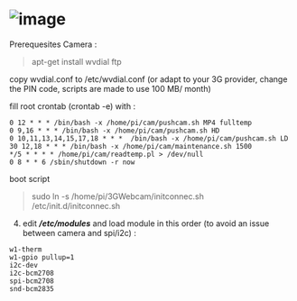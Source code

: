 ![image](http://echartet.birckel.eu/img/logo3GWebcam.png)
========

Prerequesites Camera :

> apt-get install wvdial ftp

copy wvdial.conf to /etc/wvdial.conf (or adapt to your 3G provider, change the PIN code, scripts are made to use 100 MB/ month)

fill root crontab (crontab -e) with :
```cron
0 12 * * * /bin/bash -x /home/pi/cam/pushcam.sh MP4 fulltemp
0 9,16 * * * /bin/bash -x /home/pi/cam/pushcam.sh HD
0 10,11,13,14,15,17,18 * * *  /bin/bash -x /home/pi/cam/pushcam.sh LD
30 12,18 * * * /bin/bash -x /home/pi/cam/maintenance.sh 1500
*/5 * * * * /home/pi/cam/readtemp.pl > /dev/null
0 8 * * 6 /sbin/shutdown -r now
```

boot script

> sudo ln -s /home/pi/3GWebcam/initconnec.sh /etc/init.d/initconnec.sh



4. edit ***/etc/modules*** and load module in this order (to avoid an issue between camera and spi/i2c) :
```
w1-therm
w1-gpio pullup=1
i2c-dev
i2c-bcm2708
spi-bcm2708
snd-bcm2835
```

